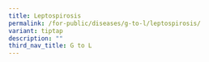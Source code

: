 ```yaml
---
title: Leptospirosis
permalink: /for-public/diseases/g-to-l/leptospirosis/
variant: tiptap
description: ""
third_nav_title: G to L
---
```

